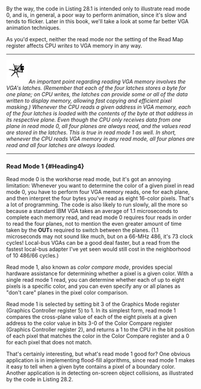 By the way, the code in Listing 28.1 is intended only to illustrate read
mode 0, and is, in general, a poor way to perform animation, since it's
slow and tends to flicker. Later in this book, we'll take a look at some
far better VGA animation techniques.

As you'd expect, neither the read mode nor the setting of the Read Map
register affects CPU *writes* to VGA memory in any way.

  ------------------- --------------------------------------------------------------------------------------------------------------------------------------------------------------------------------------------------------------------------------------------------------------------------------------------------------------------------------------------------------------------------------------------------------------------------------------------------------------------------------------------------------------------------------------------------------------------------------------------------------------------------------------------------------------------------------------------------------------------------------------------------------------------------------------------
  ![](images/i.jpg)   *An important point regarding reading VGA memory involves the VGA's latches. (Remember that each of the four latches stores a byte for one plane; on CPU writes, the latches can provide some or all of the data written to display memory, allowing fast copying and efficient pixel masking.) Whenever the CPU reads a given address in VGA memory, each of the four latches is loaded with the contents of the byte at that address in its respective plane. Even though the CPU only receives data from one plane in read mode 0, all four planes are always read, and the values read are stored in the latches. This is true in read mode 1 as well. In short, whenever the CPU reads VGA memory in any read mode, all four planes are read and all four latches are always loaded.*
  ------------------- --------------------------------------------------------------------------------------------------------------------------------------------------------------------------------------------------------------------------------------------------------------------------------------------------------------------------------------------------------------------------------------------------------------------------------------------------------------------------------------------------------------------------------------------------------------------------------------------------------------------------------------------------------------------------------------------------------------------------------------------------------------------------------------------

### Read Mode 1 {#Heading4}

Read mode 0 is the workhorse read mode, but it's got an annoying
limitation: Whenever you want to determine the color of a given pixel in
read mode 0, you have to perform four VGA memory reads, one for each
plane, and then interpret the four bytes you've read as eight 16-color
pixels. That's a lot of programming. The code is also likely to run
slowly, all the more so because a standard IBM VGA takes an average of
1.1 microseconds to complete each memory read, and read mode 0 requires
four reads in order to read the four planes, not to mention the even
greater amount of time taken by the **OUT**s required to switch between
the planes. (1.1 microseconds may not sound like much, but on a 66-MHz
486, it's 73 clock cycles! Local-bus VGAs can be a good deal faster, but
a read from the fastest local-bus adapter I've yet seen would still cost
in the neighborhood of 10 486/66 cycles.)

Read mode 1, also known as *color compare mode*, provides special
hardware assistance for determining whether a pixel is a given color.
With a single read mode 1 read, you can determine whether each of up to
eight pixels is a specific color, and you can even specify any or all
planes as "don't care" planes in the pixel color comparison.

Read mode 1 is selected by setting bit 3 of the Graphics Mode register
(Graphics Controller register 5) to 1. In its simplest form, read mode 1
compares the cross-plane value of each of the eight pixels at a given
address to the color value in bits 3-0 of the Color Compare register
(Graphics Controller register 2), and returns a 1 to the CPU in the bit
position of each pixel that matches the color in the Color Compare
register and a 0 for each pixel that does not match.

That's certainly interesting, but what's read mode 1 good for? One
obvious application is in implementing flood-fill algorithms, since read
mode 1 makes it easy to tell when a given byte contains a pixel of a
boundary color. Another application is in detecting on-screen object
collisions, as illustrated by the code in Listing 28.2.

